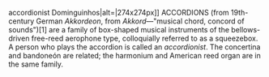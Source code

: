 accordionist Dominguinhos|alt=|274x274px]] ACCORDIONS (from 19th-century German _Akkordeon_, from _Akkord_—"musical chord, concord of sounds")[1] are a family of box-shaped musical instruments of the bellows-driven free-reed aerophone type, colloquially referred to as a squeezebox. A person who plays the accordion is called an _accordionist_. The concertina and bandoneón are related; the harmonium and American reed organ are in the same family.
